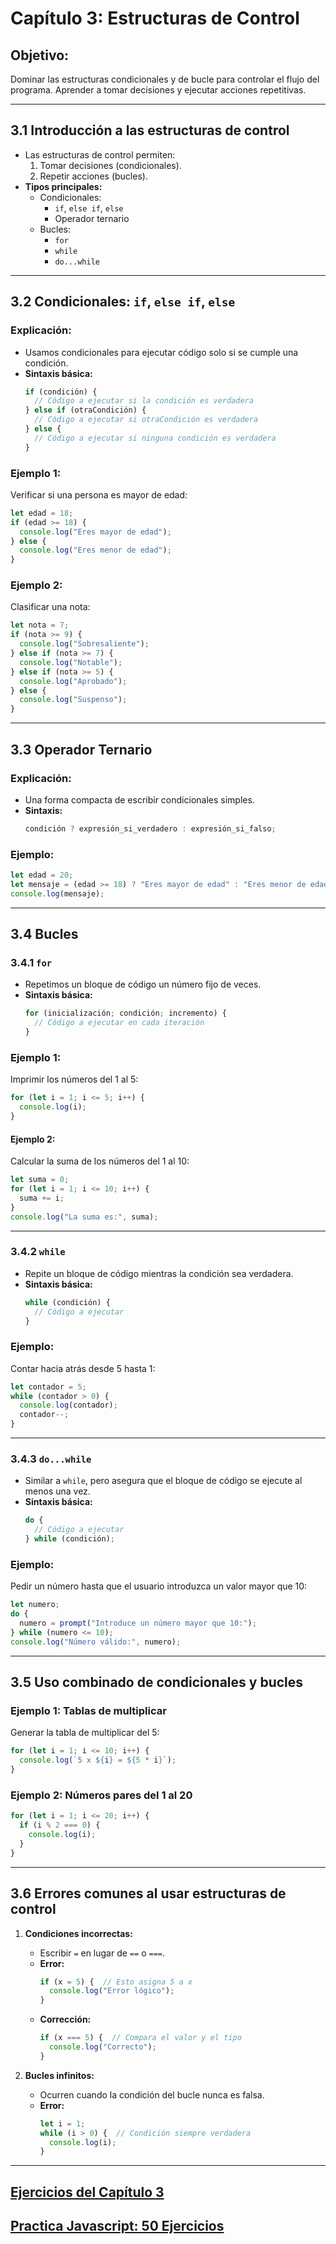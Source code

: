 # **Capítulo 3: Estructuras de Control**

## **Objetivo:**
Dominar las estructuras condicionales y de bucle para controlar el flujo del programa. Aprender a tomar decisiones y ejecutar acciones repetitivas.

---

## **3.1 Introducción a las estructuras de control**
- Las estructuras de control permiten:
  1. Tomar decisiones (condicionales).
  2. Repetir acciones (bucles).
- **Tipos principales:**
  - Condicionales:
    - `if`, `else if`, `else`
    - Operador ternario
  - Bucles:
    - `for`
    - `while`
    - `do...while`

---

## **3.2 Condicionales: `if`, `else if`, `else`**

### **Explicación:**
- Usamos condicionales para ejecutar código solo si se cumple una condición.
- **Sintaxis básica:**
  ```javascript
  if (condición) {
    // Código a ejecutar si la condición es verdadera
  } else if (otraCondición) {
    // Código a ejecutar si otraCondición es verdadera
  } else {
    // Código a ejecutar si ninguna condición es verdadera
  }
  ```

### **Ejemplo 1:**
Verificar si una persona es mayor de edad:
```javascript
let edad = 18;
if (edad >= 18) {
  console.log("Eres mayor de edad");
} else {
  console.log("Eres menor de edad");
}
```

### **Ejemplo 2:**
Clasificar una nota:
```javascript
let nota = 7;
if (nota >= 9) {
  console.log("Sobresaliente");
} else if (nota >= 7) {
  console.log("Notable");
} else if (nota >= 5) {
  console.log("Aprobado");
} else {
  console.log("Suspenso");
}
```

---

## **3.3 Operador Ternario**

### **Explicación:**
- Una forma compacta de escribir condicionales simples.
- **Sintaxis:**
  ```javascript
  condición ? expresión_si_verdadero : expresión_si_falso;
  ```

### **Ejemplo:**
```javascript
let edad = 20;
let mensaje = (edad >= 18) ? "Eres mayor de edad" : "Eres menor de edad";
console.log(mensaje);
```

---

## **3.4 Bucles**

### **3.4.1 `for`**

- Repetimos un bloque de código un número fijo de veces.
- **Sintaxis básica:**
  ```javascript
  for (inicialización; condición; incremento) {
    // Código a ejecutar en cada iteración
  }
  ```

### **Ejemplo 1:**
Imprimir los números del 1 al 5:
```javascript
for (let i = 1; i <= 5; i++) {
  console.log(i);
}
```

#### **Ejemplo 2:**
Calcular la suma de los números del 1 al 10:
```javascript
let suma = 0;
for (let i = 1; i <= 10; i++) {
  suma += i;
}
console.log("La suma es:", suma);
```

---

### **3.4.2 `while`**

- Repite un bloque de código mientras la condición sea verdadera.
- **Sintaxis básica:**
  ```javascript
  while (condición) {
    // Código a ejecutar
  }
  ```

### **Ejemplo:**
Contar hacia atrás desde 5 hasta 1:
```javascript
let contador = 5;
while (contador > 0) {
  console.log(contador);
  contador--;
}
```

---

### **3.4.3 `do...while`**

- Similar a `while`, pero asegura que el bloque de código se ejecute al menos una vez.
- **Sintaxis básica:**
  ```javascript
  do {
    // Código a ejecutar
  } while (condición);
  ```

### **Ejemplo:**
Pedir un número hasta que el usuario introduzca un valor mayor que 10:
```javascript
let numero;
do {
  numero = prompt("Introduce un número mayor que 10:");
} while (numero <= 10);
console.log("Número válido:", numero);
```

---

## **3.5 Uso combinado de condicionales y bucles**

### **Ejemplo 1: Tablas de multiplicar**
Generar la tabla de multiplicar del 5:
```javascript
for (let i = 1; i <= 10; i++) {
  console.log(`5 x ${i} = ${5 * i}`);
}
```

### **Ejemplo 2: Números pares del 1 al 20**
```javascript
for (let i = 1; i <= 20; i++) {
  if (i % 2 === 0) {
    console.log(i);
  }
}
```

---

## **3.6 Errores comunes al usar estructuras de control**

1. **Condiciones incorrectas:**
   - Escribir `=` en lugar de `==` o `===`.
   - **Error:**
     ```javascript
     if (x = 5) {  // Esto asigna 5 a x
       console.log("Error lógico");
     }
     ```
   - **Corrección:**
     ```javascript
     if (x === 5) {  // Compara el valor y el tipo
       console.log("Correcto");
     }
     ```

2. **Bucles infinitos:**
   - Ocurren cuando la condición del bucle nunca es falsa.
   - **Error:**
     ```javascript
     let i = 1;
     while (i > 0) {  // Condición siempre verdadera
       console.log(i);
     }
     ```

---

## [**Ejercicios del Capítulo 3**](./ejercicios.md)

## [**Practica Javascript: 50 Ejercicios**](./practica.md)



